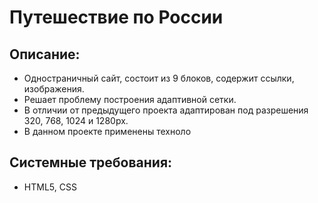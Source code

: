 # Путешествие по России
## Описание:
* Одностраничный сайт, состоит из 9 блоков, содержит ссылки, изображения.
* Решает проблему построения адаптивной сетки.
* В отличии от предыдущего проекта адаптирован под разрешения 320, 768, 1024 и 1280px.
* В данном проекте применены техноло
## Системные требования:
* HTML5, CSS
